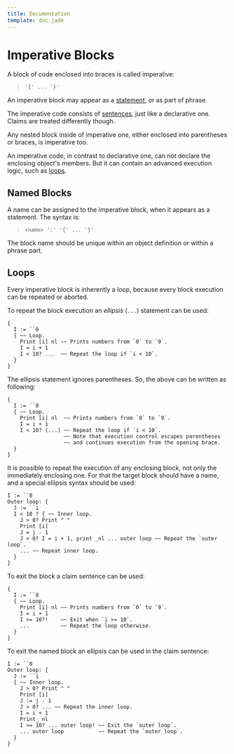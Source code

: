 ```yaml
---
title: Documentation
template: doc.jade
---
```


Imperative Blocks
=================
<!--
Copyright (C) 2010-2013 Ruslan Lopatin.
Permission is granted to copy, distribute and/or modify this document
under the terms of the GNU Free Documentation License, Version 1.3
or any later version published by the Free Software Foundation;
with no Invariant Sections, no Front-Cover Texts, and no Back-Cover Texts.
A copy of the license is included in the section entitled "GNU
Free Documentation License".
-->

A block of code enclosed into braces is called imperative:

> `'{' ... '}'`

An imperative block may appear as a [statement](statements.html), or as part of
phrase.

The imperative code consists of [sentences](index.html), just like a declarative
one. Claims are treated differently though.

Any nested block inside of imperative one, either enclosed into parentheses or
braces, is imperative too.

An imperative code, in contrast to declarative one, can not declare the
enclosing object's members. But it can contain an advanced execution logic, such
as [loops](#loops).


Named Blocks
------------

A name can be assigned to the imperative block, when it appears as a statement.
The syntax is:

> `<name> ':' '{' ... '}'`

The block name should be unique within an object definition or within a phrase
part.


Loops
-----

Every imperative block is inherently a loop, because every block execution can
be repeated or aborted.

To repeat the block execution an _ellipsis_ (`...`) statement can be used:
```o42a
{
  I := ``0
  { ~~ Loop.
    Print [i] nl ~~ Prints numbers from `0` to `9`.
    I = i + 1
    I < 10? ...  ~~ Repeat the loop if `i < 10`.
  }
}
```

The ellipsis statement ignores parentheses. So, the above can be written as
following:
```o42a
{
  I := ``0
  { ~~ Loop.
    Print [i] nl  ~~ Prints numbers from `0` to `9`.
    I = i + 1
    I < 10? (...) ~~ Repeat the loop if `i < 10`.
                  ~~ Note that execution control escapes parentheses
                  ~~ and continues execution from the opening brace.
  }
}
```

It is possible to repeat the execution of any enclosing block, not only the
immediately enclosing one. For that the target block should have a name, and a
special ellipsis syntax should be used:
```o42a
I := ``0
Outer loop: {
  J := ``i
  I < 10 ? { ~~ Inner loop.
    J > 0? Print " "
    Print [i]
    J = j - 1
    J < 0? I = i + 1, print _nl ... outer loop ~~ Repeat the `outer loop`.
    ... ~~ Repeat inner loop.
  }
}
```

To exit the block a claim sentence can be used:
```o42a
{
  I := ``0
  { ~~ Loop.
    Print [i] nl ~~ Prints numbers from `0` to `9`.
    I = i + 1
    I >= 10?!    ~~ Exit when `i >= 10`.
    ...          ~~ Repeat the loop otherwise.
  }
}
```

To exit the named block an ellipsis can be used in the claim sentence:
```o42a
I := ``0
Outer loop: {
  J := ``i
  { ~~ Inner loop.
    J > 0? Print " "
    Print [i]
    J := j - 1
    J > 0? ... ~~ Repeat the inner loop.
    I = i + 1
    Print_ nl
    I >= 10? ... outer loop! ~~ Exit the `outer loop`.
    ... outer loop           ~~ Repeat the `outer loop`.
  }
}
```
